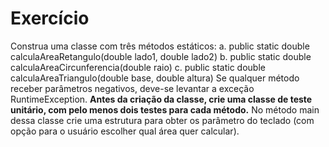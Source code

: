 # Exercício
Construa uma classe com três métodos estáticos:
a. public static double calculaAreaRetangulo(double lado1, double
lado2)
b. public static double calculaAreaCircunferencia(double raio)
c. public static double calculaAreaTriangulo(double base, double
altura)
Se qualquer método receber parâmetros negativos, deve-se levantar a exceção
RuntimeException.
**Antes da criação da classe, crie uma classe de teste unitário, com pelo
menos dois testes para cada método.**
No método main dessa classe crie uma estrutura para obter os parâmetro do
teclado (com opção para o usuário escolher qual área quer calcular).